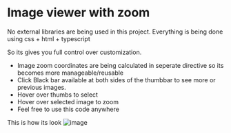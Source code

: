 # Image viewer with zoom

No external libraries are being used in this project.
Everything is being done using css + html + typescript

So its gives you full control over customization.
- Image zoom coordinates are being calculated in seperate directive so its becomes more manageable/reusable
- Click Black bar available at both sides of the thumbbar to see more or previous images.
- Hover over thumbs to select
- Hover over selected image to zoom
- Feel free to use this code anywhere

This is how its look
![image](https://user-images.githubusercontent.com/28624436/148195331-e1e68ba4-2b40-4bcd-8db0-5803004e6f6f.png)

